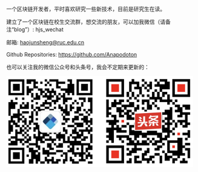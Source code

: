 一个区块链开发者，平时喜欢研究一些新技术，目前是研究生在读。

建立了一个区块链在校生交流群，想交流的朋友，可以加我微信（请备注“blog”）: hjs_wechat

邮箱: haojunsheng@ruc.edu.cn

Github Repositories: https://github.com/Anapodoton

也可以关注我的微信公众号和头条号，我会不定期来更新的：



<img src="images/wechat.png" alt="wechat" style="zoom:50%;" />


